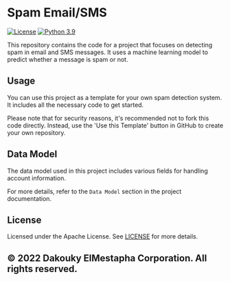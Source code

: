 # Spam Email/SMS

[![License](https://img.shields.io/badge/License-Apache%202.0-blue.svg)](https://opensource.org/licenses/Apache-2.0)
[![Python 3.9](https://img.shields.io/badge/Python-3.9-green.svg)](https://shields.io/)

This repository contains the code for a project that focuses on detecting spam in email and SMS messages. It uses a machine learning model to predict whether a message is spam or not.

## Usage

You can use this project as a template for your own spam detection system. It includes all the necessary code to get started.

Please note that for security reasons, it's recommended not to fork this code directly. Instead, use the 'Use this Template' button in GitHub to create your own repository.

## Data Model

The data model used in this project includes various fields for handling account information.

For more details, refer to the `Data Model` section in the project documentation.

## License

Licensed under the Apache License. See [LICENSE](LICENSE) for more details.

## © 2022 Dakouky ElMestapha Corporation. All rights reserved.
